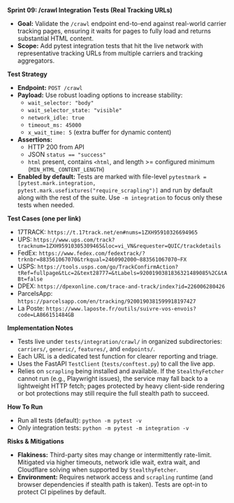 **Sprint 09: /crawl Integration Tests (Real Tracking URLs)**

- **Goal:** Validate the `/crawl` endpoint end-to-end against real-world carrier tracking pages, ensuring it waits for pages to fully load and returns substantial HTML content.
- **Scope:** Add pytest integration tests that hit the live network with representative tracking URLs from multiple carriers and tracking aggregators.

**Test Strategy**

- **Endpoint:** `POST /crawl`
- **Payload:** Use robust loading options to increase stability:
  - `wait_selector: "body"`
  - `wait_selector_state: "visible"`
  - `network_idle: true`
  - `timeout_ms: 45000`
  - `x_wait_time: 5` (extra buffer for dynamic content)
- **Assertions:**
  - HTTP 200 from API
  - JSON `status == "success"`
  - `html` present, contains `<html`, and length >= configured minimum (`MIN_HTML_CONTENT_LENGTH`)
- **Enabled by default:** Tests are marked with file-level `pytestmark = [pytest.mark.integration, pytest.mark.usefixtures("require_scrapling")]` and run by default along with the rest of the suite. Use `-m integration` to focus only these tests when needed.

**Test Cases (one per link)**

- 17TRACK: `https://t.17track.net/en#nums=1ZXH95910326694965`
- UPS: `https://www.ups.com/track?tracknum=1ZXH95910305309465&loc=vi_VN&requester=QUIC/trackdetails`
- FedEx: `https://www.fedex.com/fedextrack/?trknbr=883561067070&trkqual=2460902000~883561067070~FX`
- USPS: `https://tools.usps.com/go/TrackConfirmAction?tRef=fullpage&tLc=2&text28777=&tLabels=9200190381836321489085%2C&tABt=false`
- DPEX: `https://dpexonline.com/trace-and-track/index?id=226006280426`
- ParcelsApp: `https://parcelsapp.com/en/tracking/9200190381599918197427`
- La Poste: `https://www.laposte.fr/outils/suivre-vos-envois?code=LA866151484GB`

**Implementation Notes**

- Tests live under `tests/integration/crawl/` in organized subdirectories: `carriers/`, `generic/`, `features/`, and `endpoints/`.
- Each URL is a dedicated test function for clearer reporting and triage.
- Uses the FastAPI `TestClient` (`tests/conftest.py`) to call the live app.
- Relies on `scrapling` being installed and available. If the `StealthyFetcher` cannot run (e.g., Playwright issues), the service may fall back to a lightweight HTTP fetch; pages protected by heavy client-side rendering or bot protections may still require the full stealth path to succeed.

**How To Run**

- Run all tests (default): `python -m pytest -v`
- Only integration tests: `python -m pytest -m integration -v`

**Risks & Mitigations**

- **Flakiness:** Third-party sites may change or intermittently rate-limit. Mitigated via higher timeouts, network idle wait, extra wait, and Cloudflare solving when supported by `StealthyFetcher`.
- **Environment:** Requires network access and `scrapling` runtime (and browser dependencies if stealth path is taken). Tests are opt-in to protect CI pipelines by default.
